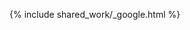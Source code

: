 <!-- 
title: Google Travel
subheadline: Created seamless UX for booking hotels
work_position: UX Designer
work_year: 2019
work_skills:
 - skill: User Interface
 - skill: User Experience
 - skill: Mobile Design
 - skill: Design Systems
work_name: google
header_image_work: google_hero_2@2x.png
homepage_work_thumb: homepage_work_google@2x.png
permalink: /google/
protected: true
 -->

{% include shared_work/_google.html %}